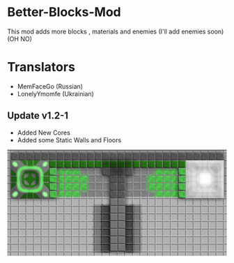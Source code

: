 # Better-Blocks-Mod
This mod adds more blocks , materials and enemies (I'll add enemies soon) (OH NO)

# Translators
- MemFaceGo (Russian)
- LonelyYmomfe (Ukrainian)

## Update v1.2-1
- Added New Cores
- Added some Static Walls and Floors

![Logo](sprites/Screenshot_385.png)
